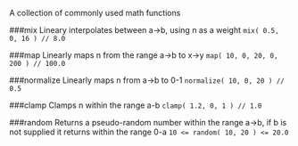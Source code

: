A collection of commonly used math functions

###mix
Lineary interpolates between a->b, using n as a weight
```mix( 0.5, 0, 16 ) // 8.0```

###map
Linearly maps n from the range a->b to x->y
```map( 10, 0, 20, 0, 200 ) // 100.0```

###normalize
Linearly maps n from a->b to 0-1
```normalize( 10, 0, 20 ) // 0.5```

###clamp
Clamps n within the range a-b
```clamp( 1.2, 0, 1 ) // 1.0```

###random
Returns a pseudo-random number within the range a->b, if b is not supplied it returns within the range 0-a
```10 <= random( 10, 20 ) <= 20.0```
